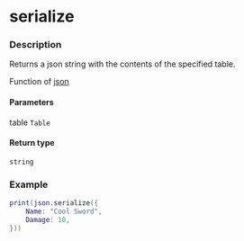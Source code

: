 # serialize

### Description

Returns a json string with the contents of the specified table.

Function of [json](../../)

#### Parameters

table `Table`

#### Return type

`string`

### Example

```lua
print(json.serialize({
    Name: "Cool Sword",
    Damage: 10,
}))
```
